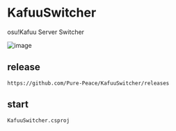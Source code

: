 # KafuuSwitcher

osu!Kafuu Server Switcher

 ![image](http://otsu.fun/demos3/rsr.png)


## release
```
https://github.com/Pure-Peace/KafuuSwitcher/releases
```

## start 

```
KafuuSwitcher.csproj
```
